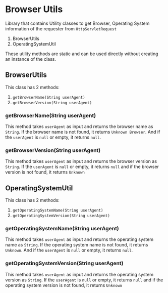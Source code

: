 # Browser Utils
Library that contains Utility classes to get Browser, Operating System information of the requester from `HttpServletRequest`
1. BrowserUtils
2. OperatingSystemUtil

These utility methods are static and can be used directly without creating an instance of the class.

## BrowserUtils
This class has 2 methods:
1. `getBrowserName(String userAgent)`
2. `getBrowserVersion(String userAgent)`

### getBrowserName(String userAgent)
This method takes `userAgent` as input and returns the browser name as `String`. If the browser name is not found, it returns `Unknown Browser`. 
And if the `userAgent` is `null` or empty, it returns `null`.
### getBrowserVersion(String userAgent)
This method takes `userAgent` as input and returns the browser version as `String`. If the `userAgent` is `null` or empty, it returns `null` and if the browser version is not found, it returns `Unknown`

## OperatingSystemUtil
This class has 2 methods:
1. `getOperatingSystemName(String userAgent)`
2. `getOperatingSystemVersion(String userAgent)`

### getOperatingSystemName(String userAgent)
This method takes `userAgent` as input and returns the operating system name as `String`. If the operating system name is not found, it returns `Unknown`.
And if the `userAgent` is `null` or empty, it returns `null`.
### getOperatingSystemVersion(String userAgent)
This method takes `userAgent` as input and returns the operating system version as `String`. If the `userAgent` is `null` or empty, it returns `null` and if the operating system version is not found, it returns `Unknown`
